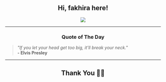 <h2 align="center"> Hi, fakhira here!</h2>

<p align="center">
<a href="https://github.com/fakhiralkda" alt="github streak"><img src="https://dvst-streak.herokuapp.com/?user=fakhiralkda&theme=tokyonight&fire=DD472C"></a>
</p>

<hr>
<h3 align="center">Quote of The Day</h3>
<p align="center">
<blockquote>
<i>"If you let your head get too big, it'll break your neck."</i>
<br>
<b>- Elvis Presley</b>
</blockquote>
</p>


<hr>
<h2 align="center">Thank You 🙏🏼</h2>
